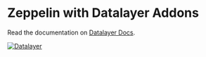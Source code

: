 # Zeppelin with Datalayer Addons

Read the documentation on [Datalayer Docs](http://docs.datalayer.io/latest/).

[![Datalayer](http://docs.datalayer.io/latest/images/datalayer-logo.png)](http://datalayer.io)

